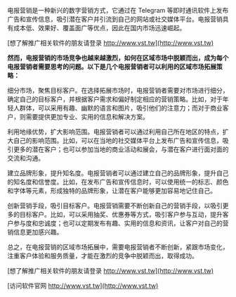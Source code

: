 电报营销是一种新兴的数字营销方式，它通过在 Telegram 等即时通讯软件上发布广告和宣传信息，吸引潜在客户并引流到自己的网站或社交媒体平台。电报营销具有成本低、效果好、覆盖面广等优点，因此在国内市场迅速崛起。

[想了解推广相关软件的朋友请登录 http://www.vst.tw](http://www.vst.tw)

**然而，电报营销的市场竞争也越来越激烈，如何在区域市场中脱颖而出，成为每个电报营销者需要思考的问题。以下是几个电报营销者可以利用的区域市场拓展策略：**

细分市场，聚焦目标客户。在选择拓展市场时，电报营销者需要对市场进行细分，确定自己的目标客户，并根据客户需求和偏好制定相应的营销策略。比如，对于年轻人群体，可以采用有趣、幽默的语言和图片，吸引他们的注意力；而对于商业客户，则需要提供更加专业、实用的信息和解决方案。

利用地缘优势，扩大影响范围。电报营销者可以通过利用自己所在地区的特点，扩大自己的影响范围。比如，可以在当地的社交媒体平台上发布广告和宣传信息，吸引更多的潜在客户；也可以参加当地的商业活动和展会，与潜在客户进行面对面的交流和沟通。

建立品牌形象，提升知名度。电报营销者可以通过建立自己的品牌形象，提升自己的知名度和信誉度。比如，在发布广告和宣传信息时，可以使用统一的标志、颜色和字体等元素，形成独特的品牌形象，让潜在客户能够更加容易地记住自己。

创新营销手段，吸引目标客户。电报营销需要不断创新自己的营销手段，以吸引更多的目标客户。比如，可以采用抽奖、优惠券等方式，吸引客户参与互动，提升客户参与度和忠诚度；也可以定期发布有趣、实用的信息和资讯，让客户对自己的营销信息更加感兴趣。

总之，在电报营销的区域市场拓展中，需要电报营销者不断创新，紧跟市场变化，注重客户体验和服务质量，才能在激烈的竞争中脱颖而出，取得成功。

[想了解推广相关软件的朋友请登录 http://www.vst.tw](http://www.vst.tw)


[访问软件官网 http://www.vst.tw](http://www.vst.tw)
